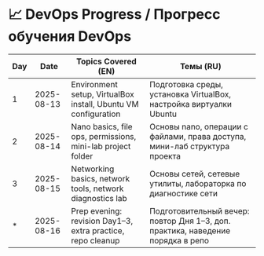 # 📈 DevOps Progress / Прогресс обучения DevOps

| Day | Date | Topics Covered (EN) | Темы (RU) |
|-----|------|----------------------|-----------|
| 1 | 2025-08-13 | Environment setup, VirtualBox install, Ubuntu VM configuration | Подготовка среды, установка VirtualBox, настройка виртуалки Ubuntu |
| 2 | 2025-08-14 | Nano basics, file ops, permissions, mini-lab project folder | Основы nano, операции с файлами, права доступа, мини-лаб структура проекта |
| 3 | 2025-08-15 | Networking basics, network tools, network diagnostics lab | Основы сетей, сетевые утилиты, лабораторка по диагностике сети |
| * | 2025-08-16 | Prep evening: revision Day1–3, extra practice, repo cleanup | Подготовительный вечер: повтор Дня 1–3, доп. практика, наведение порядка в репо |
